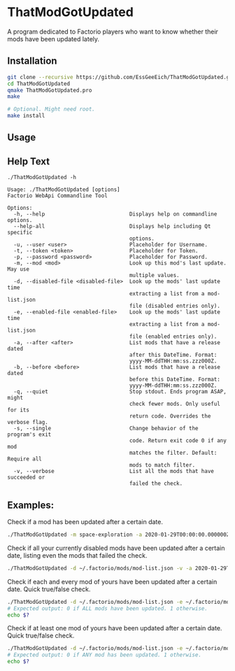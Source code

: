 # ThatModGotUpdated
A program dedicated to Factorio players who want to know whether their mods have been updated lately.

## Installation
```bash
git clone --recursive https://github.com/EssGeeEich/ThatModGotUpdated.git
cd ThatModGotUpdated
qmake ThatModGotUpdated.pro
make

# Optional. Might need root.
make install
```

## Usage

## Help Text
```./ThatModGotUpdated -h```
```
Usage: ./ThatModGotUpdated [options]
Factorio WebApi Commandline Tool

Options:
  -h, --help                           Displays help on commandline options.
  --help-all                           Displays help including Qt specific
                                       options.
  -u, --user <user>                    Placeholder for Username.
  -t, --token <token>                  Placeholder for Token.
  -p, --password <password>            Placeholder for Password.
  -m, --mod <mod>                      Look up this mod's last update. May use
                                       multiple values.
  -d, --disabled-file <disabled-file>  Look up the mods' last update time
                                       extracting a list from a mod-list.json
                                       file (disabled entries only).
  -e, --enabled-file <enabled-file>    Look up the mods' last update time
                                       extracting a list from a mod-list.json
                                       file (enabled entries only).
  -a, --after <after>                  List mods that have a release dated
                                       after this DateTime. Format:
                                       yyyy-MM-ddTHH:mm:ss.zzz000Z.
  -b, --before <before>                List mods that have a release dated
                                       before this DateTime. Format:
                                       yyyy-MM-ddTHH:mm:ss.zzz000Z.
  -q, --quiet                          Stop stdout. Ends program ASAP, might
                                       check fewer mods. Only useful for its
                                       return code. Overrides the verbose flag.
  -s, --single                         Change behavior of the program's exit
                                       code. Return exit code 0 if any mod
                                       matches the filter. Default: Require all
                                       mods to match filter.
  -v, --verbose                        List all the mods that have succeeded or
                                       failed the check.
```

## Examples:
Check if a mod has been updated after a certain date.
```bash
./ThatModGotUpdated -m space-exploration -a 2020-01-29T00:00:00.000000Z
```

Check if all your currently disabled mods have been updated after a certain date, listing even the mods that failed the check.
```bash
./ThatModGotUpdated -d ~/.factorio/mods/mod-list.json -v -a 2020-01-29T00:00:00.000000Z
```

Check if each and every mod of yours have been updated after a certain date. Quick true/false check.
```bash
./ThatModGotUpdated -d ~/.factorio/mods/mod-list.json -e ~/.factorio/mods/mod-list.json -a 2020-01-29T00:00:00.000000Z -q
# Expected output: 0 if ALL mods have been updated. 1 otherwise.
echo $?
```

Check if at least one mod of yours have been updated after a certain date. Quick true/false check.
```bash
./ThatModGotUpdated -d ~/.factorio/mods/mod-list.json -e ~/.factorio/mods/mod-list.json -a 2020-01-29T00:00:00.000000Z -q -s
# Expected output: 0 if ANY mod has been updated. 1 otherwise.
echo $?
```
